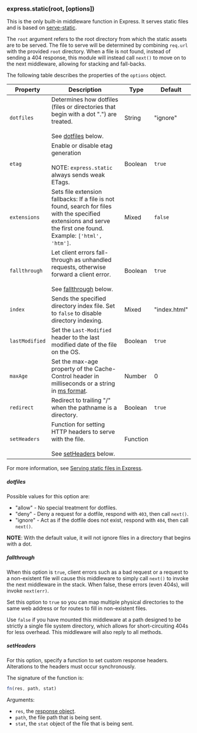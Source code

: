 <h3 id='express.static' class='h2'>express.static(root, [options])</h3>

This is the only built-in middleware function in Express.
It serves static files and is based on [serve-static](https://github.com/expressjs/serve-static).

The `root` argument refers to the root directory from which the static assets are to be served.
The file to serve will be determined by combining `req.url` with the provided `root` directory.
When a file is not found, instead of sending a 404 response, this module will instead call `next()`
to move on to the next middleware, allowing for stacking and fall-backs.

The following table describes the properties of the `options` object.

| Property      | Description                                                           |   Type      | Default         |
|---------------|-----------------------------------------------------------------------|-------------|-----------------|
| `dotfiles`    | Determines how dotfiles (files or directories that begin with a dot ".") are treated.  <br/><br/>See [dotfiles](#dotfiles) below. | String | "ignore"|
| `etag`        | Enable or disable etag generation <br/><br/>NOTE: `express.static` always sends weak ETags. | Boolean | `true` |
| `extensions`  | Sets file extension fallbacks: If a file is not found, search for files with the specified extensions and serve the first one found. Example: `['html', 'htm']`.| Mixed | `false` |
| `fallthrough`  | Let client errors fall-through as unhandled requests, otherwise forward a client error. <br/><br/>See [fallthrough](#fallthrough) below.| Boolean | `true` |
| `index`       | Sends the specified directory index file. Set to `false` to disable directory indexing. | Mixed | "index.html" |
| `lastModified` | Set the `Last-Modified` header to the last modified date of the file on the OS. | Boolean | `true` |
| `maxAge`      | Set the max-age property of the Cache-Control header in milliseconds or a string in [ms format](https://www.npmjs.org/package/ms). | Number | 0 |
| `redirect`    | Redirect to trailing "/" when the pathname is a directory. | Boolean | `true` |
| `setHeaders`  | Function for setting HTTP headers to serve with the file. <br/><br/>See [setHeaders](#setHeaders) below. | Function |  |

For more information, see [Serving static files in Express](/starter/static-files.html).

<h5 id='dotfiles'> dotfiles</h5>

Possible values for this option are:

- "allow" - No special treatment for dotfiles.
- "deny" - Deny a request for a dotfile, respond with `403`, then call `next()`.
- "ignore" - Act as if the dotfile does not exist, respond with `404`, then call `next()`.

**NOTE**: With the default value, it will not ignore files in a directory that begins with a dot.

<h5 id='fallthrough'>fallthrough</h5>

When this option is `true`, client errors such as a bad request or a request to a non-existent
file will cause this middleware to simply call `next()` to invoke the next middleware in the stack.
When false, these errors (even 404s), will invoke `next(err)`.

Set this option to `true` so you can map multiple physical directories
to the same web address or for routes to fill in non-existent files.

Use `false` if you have mounted this middleware at a path designed
to be strictly a single file system directory, which allows for short-circuiting 404s
for less overhead. This middleware will also reply to all methods.

<h5 id='setHeaders'>setHeaders</h5>

For this option, specify a function to set custom response headers. Alterations to the headers must occur synchronously.

The signature of the function is:

```js
fn(res, path, stat)
```

Arguments:

- `res`, the [response object](#res).
- `path`, the file path that is being sent.
- `stat`, the `stat` object of the file that is being sent.
